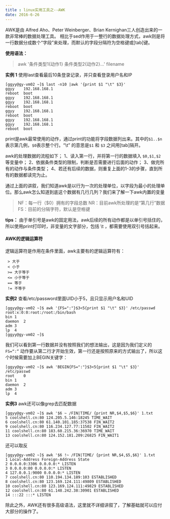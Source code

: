 ```yaml
---
title : linux实用工具之--AWK
date: 2016-6-26
---
```

AWK是由 Alfred Aho、Peter Weinberger、Brian Kernighan三人创造出来的一款非常棒的数据处理工具。
相比于sed作用于一整行的数据处理方式，awk则是将一行数据分成数个“字段”来处理，而默认的字段分隔符为空格键或[tab]键。

**使用语法：**
> awk '条件类型1{动作1} 条件类型2{动作2}...' filename

**实例 1**
使用last查看最后10条登录记录，并只查看登录用户名和IP
```
[ggyy@gy-vm02 ~]$ last -n10 |awk '{print $1 "\t" $3}'
ggyy	192.168.168.1
reboot	boot
ggyy	192.168.168.1
ggyy	192.168.168.1
reboot	boot
ggyy	192.168.168.1
reboot	boot
ggyy	192.168.168.1
ggyy	192.168.168.1
reboot	boot
```
print是awk最常使用的动作，通过print的功能将字段数据列出来。其中的```$1..$n```表示第几例，```$0```表示整个行。“\t” 的意思是```$1``` 和 ```$3``` 之间用[tab]隔开。

awk的处理数据的流程如下；
1、读入第一行，并将第一行的数据填入 ```$0,$1,$2``` 等变量中；
2、依据条件类型的限制，判断是否需要进行后面的动作；
3、做完所有的动作与条件类型；
4、若还有后续的数据，则重复上面的1-3的步骤，直到所有的数据都读完为止。

通过上面的讲叙，我们知道awk是以行为一次的处理单位，以字段为最小的处理单位。那么awk怎么知道到底这个数据有几行几列？我们来了解一下awk内置的变量
> NF：每一行（$0）拥有的字段总数
> NR：目前awk所处理的是“第几行”数据
> FS：目前的分隔字符，默认是空格键

**tips：**
由于单引号是awk的固定用法，awk后续的所有动作都是以单引号括住的，所以使用print打印时，非变量的文字部分，包括 \t ，都需要使用双引号括起来。

#### AWK的逻辑运算符
逻辑运算符是作用在条件里面，awk主要有的逻辑运算符有：
```
 > 大于
 < 小于
 >= 大于等于
 <= 小于等于
 == 等于
 != 不等于
```
**实例2**
查看/etc/password里面UID小于5，且只显示用户名和UID
```
[ggyy@gy-vm02 ~]$ awk '{FS=":"}$3<5{print $1 "\t" $3}' /etc/passwd
root:x:0:0:root:/root:/bin/bash	
bin	1
daemon	2
adm	3
lp	4
[ggyy@gy-vm02 ~]$
```
我们可以看到第一行数据并没有按照我们的想法输出，这是因为我们定义的```FS=“:”``` 动作要从第二行才开始生效，第一行还是按照原来的方式输出了，所以这个时候需要加上BEGIN关键字：
```
[ggyy@gy-vm02 ~]$ awk 'BEGIN{FS=":"}$3<5{print $1 "\t" $3}' /etc/passwd
root	0
bin	1
daemon	2
adm	3
lp	4
```

**实例3**
awk还可以像grep去匹配数据
```
[ggyy@gy-vm02 ~]$ awk '$6 ~ /FIN|TIME/ {print NR,$4,$5,$6}' 1.txt 
5 coolshell.cn:80 124.205.5.146:18245 TIME_WAIT
6 coolshell.cn:80 61.140.101.185:37538 FIN_WAIT2
9 coolshell.cn:80 116.234.127.77:11502 FIN_WAIT2
11 coolshell.cn:80 183.60.215.36:36970 TIME_WAIT
13 coolshell.cn:80 124.152.181.209:26825 FIN_WAIT1
```
还可以取反
```
[ggyy@gy-vm02 ~]$ awk '$6 !~ /FIN|TIME/ {print NR,$4,$5,$6}' 1.txt 
1 Local-Address Foreign-Address State
2 0.0.0.0:3306 0.0.0.0:* LISTEN
3 0.0.0.0:80 0.0.0.0:* LISTEN
4 127.0.0.1:9000 0.0.0.0:* LISTEN
7 coolshell.cn:80 110.194.134.189:103 ESTABLISHED
8 coolshell.cn:80 123.169.124.111:49809 ESTABLISHED
10 coolshell.cn:80 123.169.124.111:49829 ESTABLISHED
12 coolshell.cn:80 61.148.242.38:30901 ESTABLISHED
14 :::22 :::* LISTEN
```

除此之外，AWK还有很多高级语法，这里就不详细讲叙了，了解基础就可以应付大部分的操作了。
